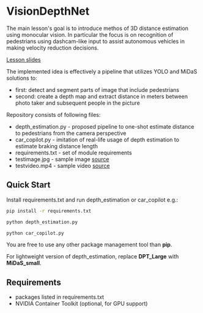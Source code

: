 # VisionDepthNet

The main lesson's goal is to introduce methos of 3D distance estimation using monocular vision. In particular the focus is on recognition of pedestrians using dashcam-like input to assist autonomous vehicles in making velocity reduction decisions.

[Lesson slides](https://docs.google.com/presentation/d/1YlnpXRuLLBvxOmRoW507-AbpEdk_sHhxOFYxKhZmyWk/edit?usp=sharing)

The implemented idea is effectively a pipeline that utilizes YOLO and MiDaS solutions to:

- first: detect and segment parts of image that include pedestrians
- second: create a depth map and extract distance in meters between photo taker and subsequent people in the picture

Repository consists of following files:

- depth_estimation.py - proposed pipeline to one-shot estimate distance to pedestrians from the camera perspective
- car_copilot.py - imitation of real-life usage of depth estimation to estimate braking distance length
- requirements.txt - set of module requirements
- testimage.jpg - sample image [source](https://stock.adobe.com/search?k=walking+in+a+city&asset_id=265067956)
- testvideo.mp4 - sample video [source](https://videos.pexels.com/video-files/5921059/5921059-uhd_3840_2160_30fps.mp4)

## Quick Start

Install requirements.txt and run depth_estimation or car_copilot e.g.:

```bash
pip install -r requirements.txt

python depth_estimation.py

python car_copilot.py
```

You are free to use any other package management tool than **pip**.

For lightweight version of depth_estimation, replace **DPT_Large** with **MiDaS_small**.

## Requirements

- packages listed in requirements.txt
- NVIDIA Container Toolkit (optional, for GPU support)
